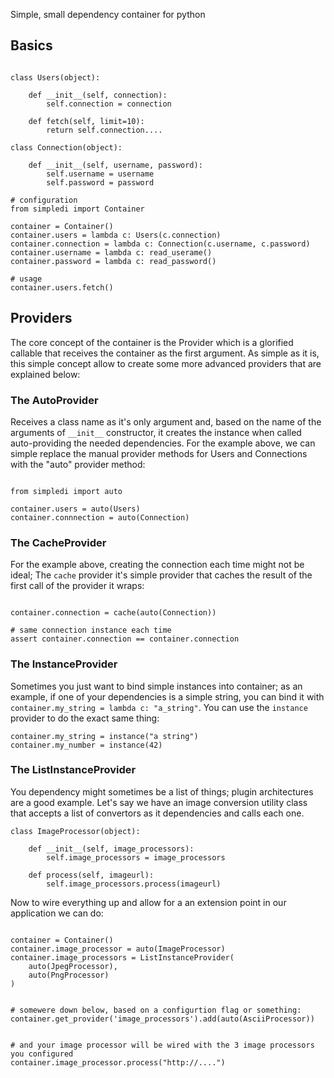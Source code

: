Simple, small dependency container for python

## Basics

```syntax:python

class Users(object):

    def __init__(self, connection):
        self.connection = connection
        
    def fetch(self, limit=10):
        return self.connection....
        
class Connection(object):
    
    def __init__(self, username, password):
        self.username = username
        self.password = password

# configuration
from simpledi import Container

container = Container()
container.users = lambda c: Users(c.connection)
container.connection = lambda c: Connection(c.username, c.password)
container.username = lambda c: read_userame()
container.password = lambda c: read_password()

# usage
container.users.fetch()
```

## Providers

The core concept of the container is the Provider which is a glorified callable that receives
 the container as the first argument. As simple as it is, this simple concept allow to create
  some more advanced providers that are explained below:
  
### The AutoProvider

Receives a class name as it's only argument and, based on the name of the arguments of `__init__` constructor, it 
 creates the instance when called auto-providing the needed dependencies. For the example above, we can simple 
 replace the manual provider methods for Users and Connections with the "auto" provider method:
 
```syntax:python

from simpledi import auto

container.users = auto(Users)
container.connnection = auto(Connection)
```
 
### The CacheProvider

For the example above, creating the connection each time might not be ideal; The `cache` provider it's simple provider
that caches the result of the first call of the provider it wraps:
 
```syntax:python

container.connection = cache(auto(Connection))

# same connection instance each time
assert container.connection == container.connection 
```
 
### The InstanceProvider

Sometimes you just want to bind simple instances into container; as an example, if one of your dependencies
is a simple string, you can bind it with `container.my_string = lambda c: "a_string"`. You can use the `instance`
provider to do the exact same thing:

```
container.my_string = instance("a string")
container.my_number = instance(42)
```

### The ListInstanceProvider

You dependency might sometimes be a list of things; plugin architectures are a good example. Let's say we have an image
 conversion utility class that accepts a list of convertors as it dependencies and calls each one.
  
```syntax:python
class ImageProcessor(object):
    
    def __init__(self, image_processors):
        self.image_processors = image_processors
        
    def process(self, imageurl):
        self.image_processors.process(imageurl)
```

Now to wire everything up and allow for a an extension point in our application we can do:
 
```syntax:python

container = Container()
container.image_processor = auto(ImageProcessor)
container.image_processors = ListInstanceProvider(
    auto(JpegProcessor),
    auto(PngProcessor)
)


# somewere down below, based on a configurtion flag or something:
container.get_provider('image_processors').add(auto(AsciiProcessor))


# and your image processor will be wired with the 3 image processors you configured
container.image_processor.process("http://....")
```